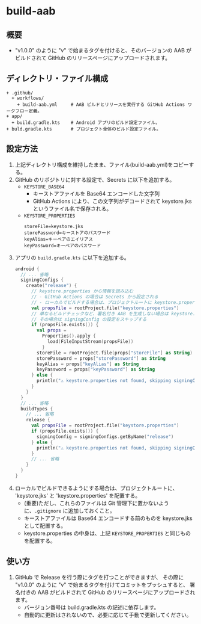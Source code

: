 # build-aab

## 概要

- "v1.0.0" のように "v" で始まるタグを付けると、そのバージョンの AAB がビルドされて GitHub のリリースページにアップロードされます。

## ディレクトリ・ファイル構成

```text
+ .github/
  + workflows/
    + build-aab.yml     # AAB ビルドとリリースを実行する GitHub Actions ワークフロー定義。
+ app/
  + build.gradle.kts    # Android アプリのビルド設定ファイル。
+ buld.gradle.kts       # プロジェクト全体のビルド設定ファイル。
```

## 設定方法

1. 上記ディレクトリ構成を維持したまま、ファイル(build-aab.yml)をコピーする。
2. GitHub のリポジトリに対する設定で、Secrets に以下を追加する。
   - `KEYSTORE_BASE64`
     - キーストアファイルを Base64 エンコードした文字列
     - GitHub Actions により、この文字列がデコードされて keystore.jks というファイル名で保存される。
   - `KEYSTORE_PROPERTIES`
       ```text
       storeFile=keystore.jks
       storePassword=キーストアのパスワード
       keyAlias=キーペアのエイリアス
       keyPassword=キーペアのパスワード
       ```
3. アプリの `build.gradle.kts` に以下を追加する。
   ```kotlin
   android {
     // ... 省略
     signingConfigs {
       create("release") {
         // keystore.properties から情報を読み込む
         // - GitHub Actions の場合は Secrets から設定される
         // - ローカルでビルドする場合は、プロジェクトルートに keystore.properties が配置されている前提
         val propsFile = rootProject.file("keystore.properties")
         // 単なるビルドチェックなど、署名付き AAB を生成しない場合は keystore.properties は不要
         // その場合は signingConfig の設定をスキップする
         if (propsFile.exists()) {
           val props =
             Properties().apply {
               load(FileInputStream(propsFile))
             }
           storeFile = rootProject.file(props["storeFile"] as String)
           storePassword = props["storePassword"] as String
           keyAlias = props["keyAlias"] as String
           keyPassword = props["keyPassword"] as String
         } else {
           println("⚠️ keystore.properties not found, skipping signingConfig setup")
         }
       }
     }
     // ... 省略
     buildTypes {
       // ... 省略
       release {
         val propsFile = rootProject.file("keystore.properties")
         if (propsFile.exists()) {
           signingConfig = signingConfigs.getByName("release")
         } else {
           println("⚠️ keystore.properties not found, skipping signingConfig assignment")
         }
         // ... 省略
       }
     }
   }
   ```
4. ローカルでビルドできるようにする場合は、プロジェクトルートに、 'keystore.jks' と 'keystore.properties' を配置する。
   - (重要)ただし、これらのファイルは Git 管理下に置かないように、`.gitignore` に追加しておくこと。
   - キーストアファイルは Base64 エンコードする前のものを keystore.jks として配置する。
   - keystore.properties の中身は、上記 `KEYSTORE_PROPERTIES` と同じものを配置する。

## 使い方

1. GitHub で Release を行う際にタグを打つことができますが、
   その際に "v1.0.0" のように "v" で始まるタグを付けてコミットをプッシュすると、
   署名付きの AAB がビルドされて GitHub のリリースページにアップロードされます。
   - バージョン番号は build.gradle.kts の記述に依存します。
   - 自動的に更新はされないので、必要に応じて手動で更新してください。
